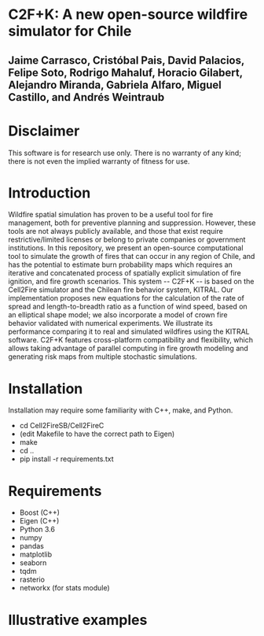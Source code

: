 # C2F+K: A new open-source wildfire simulator for Chile
## Jaime Carrasco, Cristóbal Pais, David Palacios, Felipe Soto, Rodrigo Mahaluf, Horacio Gilabert, Alejandro Miranda, Gabriela Alfaro, Miguel Castillo, and Andrés Weintraub

# Disclaimer
This software is for research use only. There is no warranty of any kind; there is not even the implied warranty of fitness for use.

# Introduction
Wildfire spatial simulation has proven to be a useful tool for fire management, both for preventive planning and suppression. However, these tools are not always publicly available, and those that exist require restrictive/limited licenses or belong to private companies or government institutions. In this repository, we present an open-source computational tool to simulate the growth of fires that can occur in any region of Chile, and has the potential to estimate burn probability maps which requires an iterative and concatenated process of spatially explicit simulation of fire ignition, and fire growth scenarios. This system -- C2F+K -- is based on the Cell2Fire simulator and the Chilean fire behavior system, KITRAL. Our implementation proposes new equations for the calculation of the rate of spread and length-to-breadth ratio as a function of wind speed, based on an elliptical shape model; we also incorporate a model of crown fire behavior validated with numerical experiments. We illustrate its performance comparing it to real and simulated wildfires using the KITRAL software. C2F+K features cross-platform compatibility and flexibility, which allows taking advantage of parallel computing in fire growth modeling and generating risk maps from multiple stochastic simulations.

# Installation
Installation may require some familiarity with C++, make, and Python.
* cd Cell2FireSB/Cell2FireC
* (edit Makefile to have the correct path to Eigen)
* make
* cd .. 
* pip install -r requirements.txt

# Requirements
- Boost (C++)
- Eigen (C++)
- Python 3.6
- numpy
- pandas
- matplotlib
- seaborn
- tqdm
- rasterio
- networkx (for stats module)

# Illustrative examples
